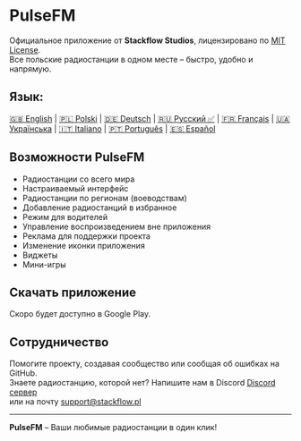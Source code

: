 # PulseFM

Официальное приложение от **Stackflow Studios**, лицензировано по [MIT License](LICENSE).  
Все польские радиостанции в одном месте – быстро, удобно и напрямую.

## Язык:

[🇬🇧 English](https://github.com/stackflowpl/PulseFM/blob/master/README.md) |
[🇵🇱 Polski](https://github.com/stackflowpl/PulseFM/blob/master/.github/README.pl.md) |
[🇩🇪 Deutsch](https://github.com/stackflowpl/PulseFM/blob/master/.github/README.de.md) |
[🇷🇺 Русский ✅](https://github.com/stackflowpl/PulseFM/blob/master/.github/README.ru.md) |
[🇫🇷 Français](https://github.com/stackflowpl/PulseFM/blob/master/.github/README.fr.md) |
[🇺🇦 Українська](https://github.com/stackflowpl/PulseFM/blob/master/.github/README.uk.md) |
[🇮🇹 Italiano](https://github.com/stackflowpl/PulseFM/blob/master/.github/README.it.md) |
[🇵🇹 Português](https://github.com/stackflowpl/PulseFM/blob/master/.github/README.pt.md) |
[🇪🇸 Español](https://github.com/stackflowpl/PulseFM/blob/master/.github/README.es.md)

## Возможности PulseFM

- Радиостанции со всего мира
- Настраиваемый интерфейс
- Радиостанции по регионам (воеводствам)
- Добавление радиостанций в избранное
- Режим для водителей
- Управление воспроизведением вне приложения
- Реклама для поддержки проекта
- Изменение иконки приложения
- Виджеты
- Мини-игры

## Скачать приложение

Скоро будет доступно в Google Play.

## Сотрудничество

Помогите проекту, создавая сообщество или сообщая об ошибках на GitHub.  
Знаете радиостанцию, которой нет? Напишите нам в Discord [Discord сервер](https://discord.gg/MtPs7WXyJu)  
или на почту [support@stackflow.pl](mailto:support@stackflow.pl)

---

**PulseFM** – Ваши любимые радиостанции в один клик!
